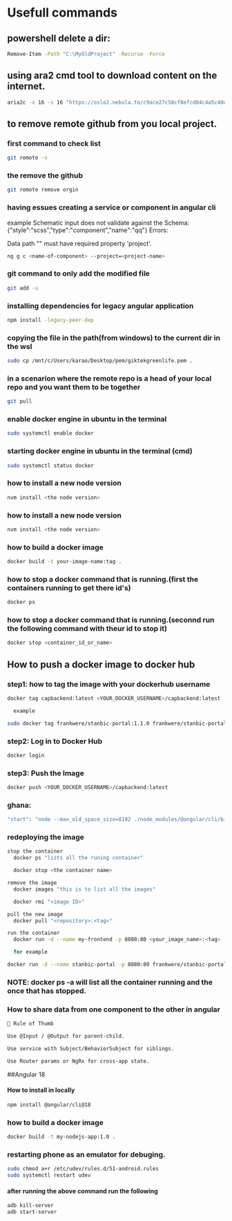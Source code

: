 # Usefull commands 

## powershell delete a dir:
```bash
Remove-Item -Path "C:\MyOldProject" -Recurse -Force
```

## using ara2 cmd tool to download content on the internet.
```bash
aria2c -x 16 -s 16 "https://oslo2.nebula.to/c9ace27c58cf8efcd84c4a5c40d5f9fa6ec1cfeb.mp4?md5=bRsTS31MYuBqjJLHV8XsCg&expires=1757781247&fn=c9ace27c58cf8efcd84c4a5c40d5f9fa6ec1cfeb.mp4"
```

## to remove remote github from you local project.

### first command to check list
```bash
git remote -v
```

### the remove the github
```bash
git remote remove orgin
```
### having essues creating a service or component in angular cli 
example
Schematic input does not validate against the Schema: {"style":"scss","type":"component","name":"qq"}
Errors:

  Data path "" must have required property 'project'.
```bash
ng g c <name-of-component> --project=<project-name>
```
### git command to only add the modified file
```bash
git add -u
```
### installing dependencies for legacy angular application
```bash
npm install -legacy-peer-dep 
```
### copying the file in the path(from windows) to the current dir in the wsl
```bash
sudo cp /mnt/c/Users/karao/Desktop/pem/giktekgreenlife.pem .
```

### in a scenarion where the remote repo is a head of your local repo and you want them to be together
```bash
git pull
```

### enable docker engine in ubuntu in the terminal
```bash
sudo systemctl enable docker
```

### starting docker engine in ubuntu in the terminal (cmd)
```bash
sudo systemctl status docker
```

### how to install a new node version
```bash
nvm install <the node version>
```

### how to install a new node version
```bash
nvm install <the node version>
```

### how to build a docker image
```bash
docker build -t your-image-name:tag .
```

### how to stop a docker command that is running.(first the containers running to get there id's)
```bash
docker ps
```

### how to stop a docker command that is running.(seconnd run the following command with theur id to stop it)
```bash
docker stop <container_id_or_name>
```
## How to push a docker image to docker hub

### step1: how to tag the image with your dockerhub username
```bash
docker tag capbackend:latest <YOUR_DOCKER_USERNAME>/capbackend:latest

  example

sudo docker tag frankwere/stanbic-portal:1.1.0 frankwere/stanbic-portal:1.2.0
```

### step2: Log in to Docker Hub
```bash
docker login
```

### step3: Push the Image
```bash
docker push <YOUR_DOCKER_USERNAME>/capbackend:latest
```

### ghana: 
```bash
"start": "node --max_old_space_size=8192 ./node_modules/@angular/cli/bin/ng serve",
```

### redeploying the image
```bash
stop the container
  docker ps "lists all the runing container"

  docker stop <the container name>

remove the image
  docker images "this is to list all the images"

  docker rmi "<image ID>"

pull the new image
  docker pull "<repository>:<tag>"

run the container
  docker run -d --name my-frontend -p 8080:80 <your_image_name>:<tag>

  for example

docker run -d --name stanbic-portal -p 8080:80 frankwere/stanbic-portal:latest

```
### NOTE: docker ps -a will list all the container running and the once that has stopped.

### How to share data from one component to the other in angular
```bash
📌 Rule of Thumb

Use @Input / @Output for parent-child.

Use service with Subject/BehaviorSubject for siblings.

Use Router params or NgRx for cross-app state.
```

##Angular 18

#### How to install in locally
```bash
npm install @angular/cli@18
```
### how to build a docker image

```bash
docker build -t my-nodejs-app:1.0 .
```

### restarting phone as an emulator for debuging.
```bash
sudo chmod a+r /etc/udev/rules.d/51-android.rules
sudo systemctl restart udev
```
#### after running the above command run the following
```bash
adb kill-server
adb start-server
```
